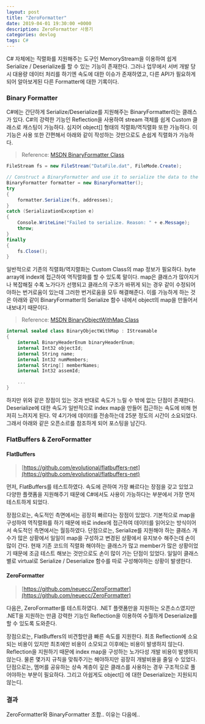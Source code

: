```yaml
---
layout: post
title: "ZeroFormatter"
date: 2019-04-01 19:30:00 +0000
description: ZeroFormatter 사용기
categories: devlog
tags: C#
---
```


C# 자체에는 직렬화를 지원해주는 도구인 MemoryStream을 이용하여 쉽게 Serialize / Deserialize를 할 수 있는 기능이 존재한다.
그러나 업무에서 서버 개발 당시 대용량 데이터 처리를 하기엔 속도에 대한 이슈가 존재하였고, 다른 API가 필요하게 되어 알아보게된 다른 Formatter에 대한 기록이다.  

### Binary Formatter

C#에는 간단하게 Serialize/Deserialize를 지원해주는 BinaryFormatter라는 클래스가 있다. C#의 강력한 기능인 Reflection을 사용하여 stream 객체를 쉽게 Custom 클래스로 캐스팅이 가능하다. 심지어 object[] 형태의 직렬화/역직렬화 또한 가능하다. 이 기능은 사용 또한 간편해서 아래와 같이 작성하는 것만으로도 손쉽게 직렬화가 가능하다.

> Reference: [MSDN BinaryFormatter Class](https://docs.microsoft.com/ko-kr/dotnet/api/system.runtime.serialization.formatters.binary.binaryformatter?view=netframework-4.8)

```csharp
FileStream fs = new FileStream("DataFile.dat", FileMode.Create);

// Construct a BinaryFormatter and use it to serialize the data to the stream.
BinaryFormatter formatter = new BinaryFormatter();
try
{
    formatter.Serialize(fs, addresses);
}
catch (SerializationException e)
{
    Console.WriteLine("Failed to serialize. Reason: " + e.Message);
    throw;
}
finally
{
    fs.Close();
}
```

일반적으로 기존의 직렬화/역지렬화는 Custom Class의 map 정보가 필요하다. byte array에 index에 접근하여 역직렬화를 할 수 있도록 말이다. map은 클래스가 많아지거나 복잡해질 수록 노가다가 선행되고 클래스의 구조가 바뀌게 되는 경우 같이 수정되어야하는 번거로움이 있는데 그러한 번거로움을 모두 해결해준다. 이를 가능하게 하는 것은 아래와 같이 BinaryFormatter의 Serialize 함수 내에서 object의 map을 만들어서 내보내기 때문이다.

> Reference: [MSDN BinaryObjectWithMap Class](https://referencesource.microsoft.com/#mscorlib/system/runtime/serialization/formatters/binary/binarycommonclasses.cs,bba9daa226f6a4eb)

```csharp
internal sealed class BinaryObjectWithMap : IStreamable
{
    internal BinaryHeaderEnum binaryHeaderEnum;
    internal Int32 objectId;
    internal String name;
    internal Int32 numMembers;
    internal String[] memberNames;
    internal Int32 assemId;   

    ...
}
```

하지만 위와 같은 장점이 있는 것과 반대로 속도가 느릴 수 밖에 없는 단점이 존재한다. Deserialize에 대한 속도가 일반적으로 index map을 만들어 접근하는 속도에 비해 현저히 느려지게 된다. 약 4기가에 데이터를 전송하는데 25분 정도의 시간이 소요되었다. 그래서 아래와 같은 오픈소르를 참조하게 되어 포스팅을 남긴다.


### FlatBuffers & ZeroFormatter

#### FlatBuffers
> [https://github.com/evolutional/flatbuffers-net](https://github.com/evolutional/flatbuffers-net)

먼저, FlatBuffers를 테스트하였다. 속도에 관하여 가장 빠르다는 장점을 갖고 있었고 다양한 플랫폼을 지원해주기 때문에 C#에서도 사용이 가능하다는 부분에서 가장 먼저 테스트하게 되었다.

장점으로는, 속도적인 측면에서는 굉장히 빠르다는 장점이 있었다. 기본적으로 map을 구성하여 역직렬화를 하기 때문에 바로 index에 접근하여 데이터를 읽어오는 방식이어서 속도적인 측면에서는 월등하였다.
단점으로는, Serialize를 지원해야 하는 클래스 개수가 많은 상황에서 일일이 map을 구성하고 변경된 상황에서 유지보수 해주는데 손이 많이 간다. 현재 기존 코드의 직렬화 해야하는 클래스가 많고 member가 많은 상황이었기 때문에 조금 테스트 해보는 것만으로도 손이 많이 가는 단점이 있었다. 일일이 클래스 별로 virtual로 Serialize / Deserialize 함수를 따로 구성해야하는 상황이 발생한다.

#### ZeroFormatter
>[https://github.com/neuecc/ZeroFormatter](https://github.com/neuecc/ZeroFormatter)

다음은, ZeroFormatter를 테스트하였다. .NET 플랫폼만을 지원하는 오픈소스였지만 .NET을 지원하는 만큼 강력한 기능인 Reflection을 이용하여 수월하게 Deserialize를 할 수 있도록 도와준다.

장점으로는, FlatBuffers의 비견할만큼 빠른 속도를 지원한다. 최초 Reflection에 소요되는 비용이 있지만 최초에만 비용이 소모되고 이후에는 비용이 발생하지 않는다. Reflection을 지원하기 때문에 index map을 구성하는 노가다성 개발 비용이 발생하지 않는다. 물론 몇가지 규칙을 맞춰주기는 해야하지만 굉장히 개발비용을 줄일 수 있었다.
단점으로는, 멤머를 공유하는 상속 계층이 깊은 클래스를 사용하는 경우 구조적으로 풀어야하는 부분이 필요하다. 그리고 아쉽게도 object[] 에 대한 Deserialize는 지원되지 않는디.


### 결과

ZeroFormatter와 BinaryFormatter 조합.. 이유는 다음에..
